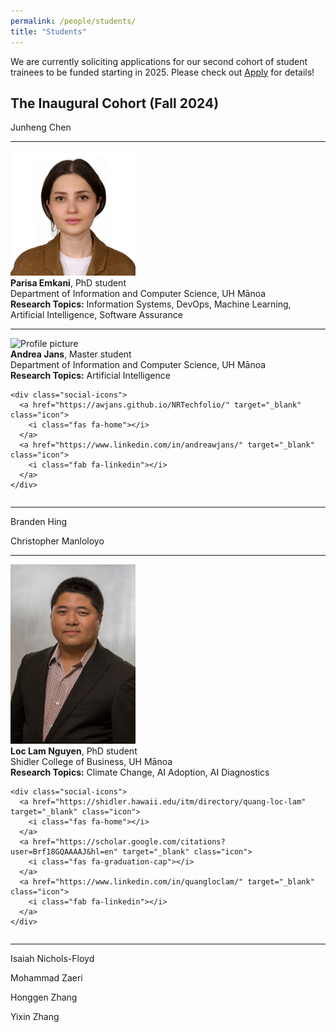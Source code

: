 ```yaml
---
permalink: /people/students/
title: "Students"
---
```


We are currently soliciting applications for our second cohort of student trainees to be funded starting in 2025.  Please check out [Apply](../apply/overview.md) for details!

## The Inaugural Cohort (Fall 2024)

Junheng Chen

---

<div class="two-column">

  <div class="column image-column">
    <img src="/assets/images/profile-photos/Parisa.jpg" alt="Profile picture" style="max-width: 100%; width: 200px; height: auto;">
  </div>

  <div class="column text-column">
    <strong>Parisa Emkani</strong>, PhD student<br>
    Department of Information and Computer Science, UH Mānoa<br>
    <strong>Research Topics:</strong> Information Systems, DevOps, Machine Learning, Artificial Intelligence, Software Assurance<br>
  </div>

</div>

---

<div class="two-column">

  <div class="column image-column">
    <img src="/assets/images/profile-photos/Andrea_Jans.png" alt="Profile picture" style="max-width: 100%; width: 200px; height: auto;">
  </div>

  <div class="column text-column">
    <strong>Andrea Jans</strong>, Master student<br>
    Department of Information and Computer Science, UH Mānoa<br>
    <strong>Research Topics:</strong> Artificial Intelligence<br>

    <div class="social-icons">
      <a href="https://awjans.github.io/NRTechfolio/" target="_blank" class="icon">
        <i class="fas fa-home"></i>
      </a>
      <a href="https://www.linkedin.com/in/andreawjans/" target="_blank" class="icon">
        <i class="fab fa-linkedin"></i>
      </a>
    </div>

  </div>

</div>

---

Branden Hing

Christopher Manloloyo

---

<div class="two-column">

  <div class="column image-column">
    <img src="/assets/images/profile-photos/Loc.jpg" alt="Profile picture" style="max-width: 100%; width: 200px; height: auto;">
  </div>

  <div class="column text-column">
    <strong>Loc Lam Nguyen</strong>, PhD student<br>
    Shidler College of Business, UH Mānoa<br>
    <strong>Research Topics:</strong> Climate Change, AI Adoption, AI Diagnostics<br>

    <div class="social-icons">
      <a href="https://shidler.hawaii.edu/itm/directory/quang-loc-lam" target="_blank" class="icon">
        <i class="fas fa-home"></i>
      </a>
      <a href="https://scholar.google.com/citations?user=Brf18GQAAAAJ&hl=en" target="_blank" class="icon">
        <i class="fas fa-graduation-cap"></i>
      </a>
      <a href="https://www.linkedin.com/in/quangloclam/" target="_blank" class="icon">
        <i class="fab fa-linkedin"></i>
      </a>
    </div>

  </div>

</div>

---

Isaiah Nichols-Floyd

Mohammad Zaeri

Honggen Zhang

Yixin Zhang

